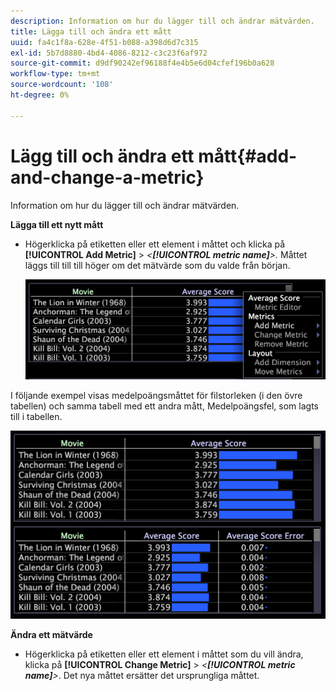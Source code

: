 ```yaml
---
description: Information om hur du lägger till och ändrar mätvärden.
title: Lägga till och ändra ett mått
uuid: fa4c1f8a-628e-4f51-b088-a398d6d7c315
exl-id: 5b7d8880-4bd4-4086-8212-c3c23f6af972
source-git-commit: d9df90242ef96188f4e4b5e6d04cfef196b0a628
workflow-type: tm+mt
source-wordcount: '108'
ht-degree: 0%

---
```


# Lägg till och ändra ett mått{#add-and-change-a-metric}

Information om hur du lägger till och ändrar mätvärden.

**Lägga till ett nytt mått**

* Högerklicka på etiketten eller ett element i måttet och klicka på **[!UICONTROL Add Metric]** > *&lt;**[!UICONTROL metric name]**>.* Måttet läggs till till till höger om det mätvärde som du valde från början.

   ![](assets/mnu_Table_AddMetric.png)

I följande exempel visas medelpoängsmåttet för filstorleken (i den övre tabellen) och samma tabell med ett andra mått, Medelpoängsfel, som lagts till i tabellen.

![](assets/vis_Table_AddMetric.png)

**Ändra ett mätvärde**

* Högerklicka på etiketten eller ett element i måttet som du vill ändra, klicka på **[!UICONTROL Change Metric]** > *&lt;**[!UICONTROL metric name]**>*. Det nya måttet ersätter det ursprungliga måttet.
